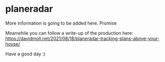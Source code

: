 # planeradar

More information is going to be added here. Promise

Meanwhile you can follow a write-up of the production here: https://davidmoll.net/2021/08/18/planeradar-tracking-plans-above-your-house/

Have a good day :)
